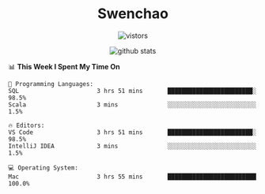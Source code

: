 <h1 align="center">Swenchao</h3>

<p align="center">
  <img src="https://visitor-badge.glitch.me/badge?page_id=Swenchao" alt="vistors" />
</p>

<p align="center">
  <img src="https://github-readme-stats.vercel.app/api?username=Swenchao&count_private=true&show_icons=true&theme=vue-dark&hide_title=true" alt="github stats" />
</p>

<!--START_SECTION:waka-->
📊 **This Week I Spent My Time On** 

```text
💬 Programming Languages: 
SQL                      3 hrs 51 mins       ████████████████████████░   98.5% 
Scala                    3 mins              ░░░░░░░░░░░░░░░░░░░░░░░░░   1.5%

🔥 Editors: 
VS Code                  3 hrs 51 mins       ████████████████████████░   98.5% 
IntelliJ IDEA            3 mins              ░░░░░░░░░░░░░░░░░░░░░░░░░   1.5%

💻 Operating System: 
Mac                      3 hrs 55 mins       █████████████████████████   100.0%

```


<!--END_SECTION:waka-->
